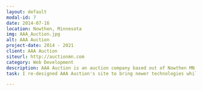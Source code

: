 ```yaml
---
layout: default
modal-id: 7
date: 2014-07-16
location: Nowthen, Minnesota
img: AAA_Auction.jpg
alt: AAA Auction
project-date: 2014 - 2021
client: AAA Auction
siteurl: http://auctionmn.com
category: Web Development
description: AAA Auction is an auction company based out of Nowthen MN. They hold many live and online auctions throughout Minnesota, including storage, benefit, consignment, and estate sales.
task: I re-designed AAA Auction's site to bring newer technologies while keeping a similar look and feel to the site. I am also responsible to posting all new auction, hosting online auctions, as well as marketing and technical support.

---
```

